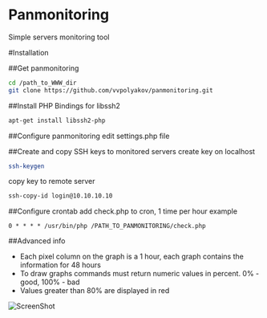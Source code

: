 Panmonitoring
=============

Simple servers monitoring tool


#Installation

##Get panmonitoring
````bash
cd /path_to_WWW_dir
git clone https://github.com/vvpolyakov/panmonitoring.git
````

##Install PHP Bindings for libssh2
````bash
apt-get install libssh2-php
````

##Configure panmonitoring
edit settings.php file

##Create and copy SSH keys to monitored servers
create key on localhost
````bash
ssh-keygen
````

copy key to remote server
````bash
ssh-copy-id login@10.10.10.10
````

##Configure crontab
add check.php to cron, 1 time per hour
example
````
0 * * * * /usr/bin/php /PATH_TO_PANMONITORING/check.php
````

##Advanced info
* Each pixel column on the graph is a 1 hour, each graph contains the information for 48 hours
* To draw graphs commands must return numeric values in percent. 0% - good, 100% - bad
* Values greater than 80% are displayed in red

![ScreenShot](http://dasich.panweb.com/app/file/696183809.jpg)
